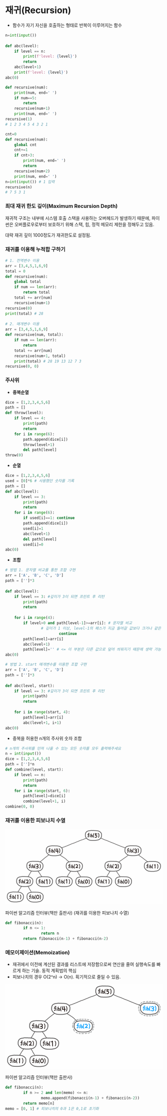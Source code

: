 # 재귀(Recursion)

- 함수가 자기 자신을 호출하는 형태로 반복이 이루어지는 함수

```python
n=int(input())

def abc(level):
    if level == n:
        print(f'level: {level}')
        return
    abc(level+1)
    print(f'level: {level}')
abc(0)
```

```python
def recursive(num):
    print(num, end=' ')
    if num==5:
        return
    recursive(num+1)
    print(num, end=' ')
recursive(1)
# 1 2 3 4 5 4 3 2 1
```

```python
cnt=0
def recursive(num):
    global cnt
    cnt+=1
    if cnt>3:
        print(num, end=' ')
        return
    recursive(num+2)
    print(num, end=' ')
n=int(input()) # 1 입력
recursive(n)
# 7 5 3 1
```

### 최대 재귀 한도 깊이(Maximum Recursion Depth)

재귀적 구조는 내부에 시스템 호출 스택을 사용하는 오버헤드가 발생하기 때문에, 파이썬은 오버플로우로부터 보호하기 위해 스택, 힙, 정적 메모리 제한을 정해두고 있음.

대략 재귀 깊이 1000정도가 재귀한도로 설정됨.

### 재귀를 이용해 누적합 구하기

```python
# 1. 전역변수 이용
arr = [3,4,5,1,6,9]
total = 0
def recursive(num):
    global total
    if num == len(arr):
        return total
    total += arr[num]
    recursive(num+1)
recursive(0)
print(total) # 28

# 2. 매개변수 이용
arr = [3,4,5,1,6,9]
def recursive(num, total):
    if num == len(arr):
        return
    total += arr[num]
    recursive(num+1, total)
    print(total) # 28 19 13 12 7 3
recursive(0, 0) 
```

### 주사위

- **중복순열**

```python
dice = [1,2,3,4,5,6]
path = []
def throw(level):
    if level == 4:
        print(path)
        return
    for i in range(6):
        path.append(dice[i])
        throw(level+1)
        del path[level]
throw(0)
```

- **순열**

```python
dice = [1,2,3,4,5,6]
used = [0]*6 # 사용했던 숫자를 기록
path = []
def abc(level):
    if level == 3:
        print(path)
        return
    for i in range(6):
        if used[i]==1: continue
        path.append(dice[i])
        used[i]=1
        abc(level+1)
        del path[level]
        used[i]=0
abc(0)
```

- **조합**

```python
# 방법 1. 문자열 비교를 통한 조합 구현
arr = ['A', 'B', 'C', 'D']
path = ['']*3

def abc(level):
    if level == 3: #깊이가 3이 되면 프린트 후 리턴
        print(path)
        return

    for i in range(4):
        if level>0 and path[level-1]>=arr[i]: # 문자열 비교
				# 깊이가 1 이상, level-1의 패스가 지금 들어갈 값보다 크거나 같은 경우
						continue 
        path[level]=arr[i]
        abc(level+1)
        path[level]='' # <= 이 부분은 다른 값으로 덮어 씌워지기 때문에 생략 가능
abc(0)
```

```python
# 방법 2. start 매개변수를 이용한 조합 구현
arr = ['A', 'B', 'C', 'D']
path = ['']*3

def abc(level, start):
    if level == 3: #깊이가 3이 되면 프린트 후 리턴
        print(path)
        return

    for i in range(start, 4):
        path[level]=arr[i]
        abc(level+1, i+1)
abc(0)
```

- 중복을 허용한 n개의 주사위 숫자 조합

```python
# n개의 주사위를 던져 나올 수 있는 모든 숫자를 모두 출력해주세요
n = int(input())
dice = [1,2,3,4,5,6]
path = ['']*n
def combine(level, start):
    if level == n:
        print(path)
        return
    for i in range(start, 6):
        path[level]=dice[i]
        combine(level+1, i)
combine(0, 0)
```

### 재귀를 이용한 피보나치 수열

![파이썬 알고리즘 인터뷰(책만 출판사) (재귀를 이용한 피보나치 수열)](./img/112.png)

파이썬 알고리즘 인터뷰(책만 출판사) (재귀를 이용한 피보나치 수열)

```python
def fibonacci(n):
		if n <= 1:
				return n
		return fibonacci(n-1) + fibonacci(n-2)
```

### 메모이제이션(Memoization)

- 재귀에서 이전에 계산된 결과를 리스트에 저장함으로써 연산을 줄여 실행속도를 빠르게 하는 기술. 동적 계획법의 핵심
- 피보나치의 경우 O(2^n) → O(n). 획기적으로 줄일 수 있음.

![파이썬 알고리즘 인터뷰(책만 출판사)](./img/113.png)

파이썬 알고리즘 인터뷰(책만 출판사)

```python
def fibonacci(n):
		if n >= 2 and len(memo) <= n:
				memo.append(fibonacci(n-1) + fibonacci(n-2))
		return memo[n]
memo = [0, 1] # 피보나치의 0과 1은 0,1로 초기화
```